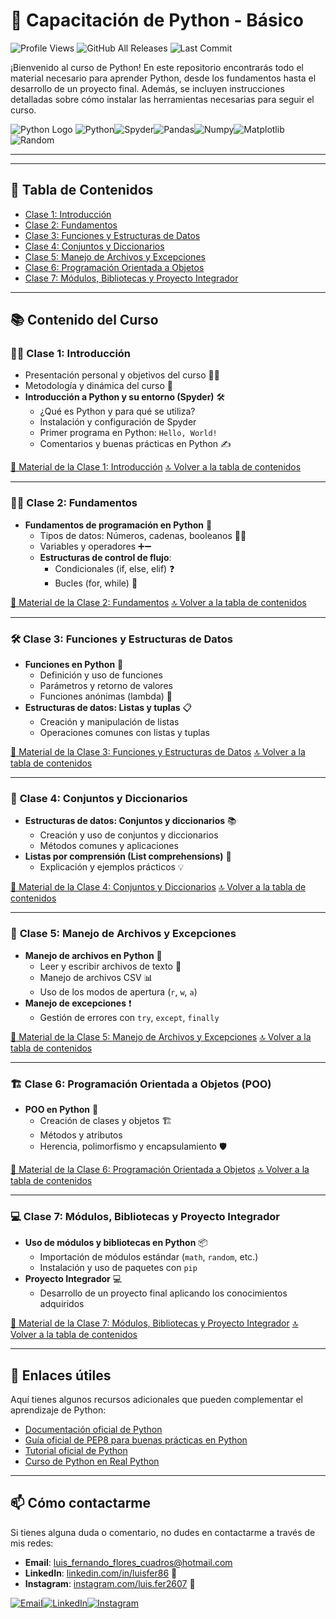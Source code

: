 # 🐍 **Capacitación de Python - Básico**

![Profile Views](https://komarev.com/ghpvc/?username=LuisFer2607&label=PROFILE+VIEWS&color=brightgreen&style=for-the-badge&logo=github) ![GitHub All Releases](https://img.shields.io/github/downloads/LuisFer2607/capacitaciones-python-basico/total?style=for-the-badge&logo=download) ![Last Commit](https://img.shields.io/github/last-commit/LuisFer2607/capacitaciones-python-basico?style=for-the-badge&logo=git)

¡Bienvenido al curso de Python! En este repositorio encontrarás todo el material necesario para aprender Python, desde los fundamentos hasta el desarrollo de un proyecto final. Además, se incluyen instrucciones detalladas sobre cómo instalar las herramientas necesarias para seguir el curso.

![Python Logo](https://www.python.org/static/community_logos/python-logo-master-v3-TM.png)
![Python](https://img.shields.io/badge/Python-4CAF50?style=for-the-badge&logo=python&logoColor=white)![Spyder](https://img.shields.io/badge/Spyder-FF0000?style=for-the-badge&logo=spyder-ide&logoColor=white)![Pandas](https://img.shields.io/badge/pandas-150458?style=for-the-badge&logo=pandas&logoColor=white)![Numpy](https://img.shields.io/badge/Numpy-013243?style=for-the-badge&logo=numpy&logoColor=white)![Matplotlib](https://img.shields.io/badge/Matplotlib-008080?style=for-the-badge&logo=python&logoColor=white)![Random](https://img.shields.io/badge/Random-3776AB?style=for-the-badge&logo=pypy&logoColor=white)

---
---

## 📑 Tabla de Contenidos
- [Clase 1: Introducción](#clase-1-introducción)
- [Clase 2: Fundamentos](#clase-2-fundamentos)
- [Clase 3: Funciones y Estructuras de Datos](#clase-3-funciones-y-estructuras-de-datos)
- [Clase 4: Conjuntos y Diccionarios](#clase-4-conjuntos-y-diccionarios)
- [Clase 5: Manejo de Archivos y Excepciones](#clase-5-manejo-de-archivos-y-excepciones)
- [Clase 6: Programación Orientada a Objetos](#clase-6-programación-orientada-a-objetos-poo)
- [Clase 7: Módulos, Bibliotecas y Proyecto Integrador](#clase-7-módulos-bibliotecas-y-proyecto-integrador)

---

## 📚 **Contenido del Curso**

### 🧑‍🏫 **Clase 1: Introducción**
- Presentación personal y objetivos del curso 👨‍🏫
- Metodología y dinámica del curso 📅
- **Introducción a Python y su entorno (Spyder)** 🛠️
  - ¿Qué es Python y para qué se utiliza?
  - Instalación y configuración de Spyder
  - Primer programa en Python: `Hello, World!`
  - Comentarios y buenas prácticas en Python ✍️

[📂 Material de la Clase 1: Introducción](./Clase1-Introduccion)
[🔝 Volver a la tabla de contenidos](#tabla-de-contenidos)

---

### 🧑‍💻 **Clase 2: Fundamentos**
- **Fundamentos de programación en Python** 🧠
  - Tipos de datos: Números, cadenas, booleanos 🔢🔤
  - Variables y operadores ➕➖
  - **Estructuras de control de flujo**:
    - Condicionales (if, else, elif) ❓
    - Bucles (for, while) 🔁

 [📂 Material de la Clase 2: Fundamentos](./Clase2-Fundamentos)
[🔝 Volver a la tabla de contenidos](#tabla-de-contenidos)

---

### 🛠️ **Clase 3: Funciones y Estructuras de Datos**
- **Funciones en Python** 🔧
  - Definición y uso de funciones
  - Parámetros y retorno de valores
  - Funciones anónimas (lambda) 📎
- **Estructuras de datos: Listas y tuplas** 📋
  - Creación y manipulación de listas
  - Operaciones comunes con listas y tuplas

[📂 Material de la Clase 3: Funciones y Estructuras de Datos](./Clase3-Funciones)
[🔝 Volver a la tabla de contenidos](#tabla-de-contenidos)

---
### 📂 **Clase 4: Conjuntos y Diccionarios**
- **Estructuras de datos: Conjuntos y diccionarios** 📚
  - Creación y uso de conjuntos y diccionarios
  - Métodos comunes y aplicaciones
- **Listas por comprensión (List comprehensions)** 📜
  - Explicación y ejemplos prácticos 💡

[📂 Material de la Clase 4: Conjuntos y Diccionarios](./Clase4-ConjuntosDiccionarios)
[🔝 Volver a la tabla de contenidos](#tabla-de-contenidos)

---
### 📄 **Clase 5: Manejo de Archivos y Excepciones**
- **Manejo de archivos en Python** 📄
  - Leer y escribir archivos de texto 📑
  - Manejo de archivos CSV 📊
  - Uso de los modos de apertura (`r`, `w`, `a`)
- **Manejo de excepciones** ❗
  - Gestión de errores con `try`, `except`, `finally`

[📂 Material de la Clase 5: Manejo de Archivos y Excepciones](./Clase5-ManejoArchivos)
[🔝 Volver a la tabla de contenidos](#tabla-de-contenidos)

---
### 🏗️ **Clase 6: Programación Orientada a Objetos (POO)**
- **POO en Python** 🧱
  - Creación de clases y objetos 🏗️
  - Métodos y atributos
  - Herencia, polimorfismo y encapsulamiento 🛡️

[📂 Material de la Clase 6: Programación Orientada a Objetos](./Clase6-POO)
[🔝 Volver a la tabla de contenidos](#tabla-de-contenidos)

---
### 💻 **Clase 7: Módulos, Bibliotecas y Proyecto Integrador**
- **Uso de módulos y bibliotecas en Python** 📦
  - Importación de módulos estándar (`math`, `random`, etc.)
  - Instalación y uso de paquetes con `pip`
- **Proyecto Integrador** 💻
  - Desarrollo de un proyecto final aplicando los conocimientos adquiridos

[📂 Material de la Clase 7: Módulos, Bibliotecas y Proyecto Integrador](./Clase7-ModulosProyecto)
[🔝 Volver a la tabla de contenidos](#tabla-de-contenidos)

---

## 🔗 Enlaces útiles

Aquí tienes algunos recursos adicionales que pueden complementar el aprendizaje de Python:

- [Documentación oficial de Python](https://docs.python.org/3/)
- [Guía oficial de PEP8 para buenas prácticas en Python](https://pep8.org/)
- [Tutorial oficial de Python](https://docs.python.org/3/tutorial/)
- [Curso de Python en Real Python](https://realpython.com/)

---

## 📫 **Cómo contactarme**

Si tienes alguna duda o comentario, no dudes en contactarme a través de mis redes:

- **Email**: [luis_fernando_flores_cuadros@hotmail.com](mailto:luis_fernando_flores_cuadros@hotmail.com)
- **LinkedIn**: [linkedin.com/in/luisfer86](https://www.linkedin.com/in/luisfer86/) 🔗
- **Instagram**: [instagram.com/luis.fer2607](https://www.instagram.com/luis.fer2607/) 📸

[![Email](https://img.shields.io/badge/Email-D14836?style=for-the-badge&logo=gmail&logoColor=white)](mailto:luis_fernando_flores_cuadros@hotmail.com)[![LinkedIn](https://img.shields.io/badge/LinkedIn-0077B5?style=for-the-badge&logo=linkedin&logoColor=white)](https://www.linkedin.com/in/luisfer86/)[![Instagram](https://img.shields.io/badge/Instagram-E4405F?style=for-the-badge&logo=instagram&logoColor=white)](https://www.instagram.com/luis.fer2607/)
